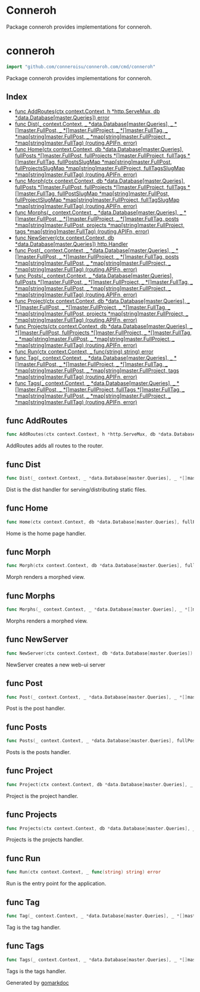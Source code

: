 # Conneroh

Package conneroh provides implementations for conneroh.

<!-- gomarkdoc:embed:start -->

<!-- Code generated by gomarkdoc. DO NOT EDIT -->

# conneroh

```go
import "github.com/conneroisu/conneroh.com/cmd/conneroh"
```

Package conneroh provides implementations for conneroh.

## Index

- [func AddRoutes\(ctx context.Context, h \*http.ServeMux, db \*data.Database\[master.Queries\]\) error](<#AddRoutes>)
- [func Dist\(\_ context.Context, \_ \*data.Database\[master.Queries\], \_ \*\[\]master.FullPost, \_ \*\[\]master.FullProject, \_ \*\[\]master.FullTag, \_ \*map\[string\]master.FullPost, \_ \*map\[string\]master.FullProject, \_ \*map\[string\]master.FullTag\) \(routing.APIFn, error\)](<#Dist>)
- [func Home\(ctx context.Context, db \*data.Database\[master.Queries\], fullPosts \*\[\]master.FullPost, fullProjects \*\[\]master.FullProject, fullTags \*\[\]master.FullTag, fullPostsSlugMap \*map\[string\]master.FullPost, fullProjectsSlugMap \*map\[string\]master.FullProject, fullTagsSlugMap \*map\[string\]master.FullTag\) \(routing.APIFn, error\)](<#Home>)
- [func Morph\(ctx context.Context, db \*data.Database\[master.Queries\], fullPosts \*\[\]master.FullPost, fullProjects \*\[\]master.FullProject, fullTags \*\[\]master.FullTag, fullPostSlugMap \*map\[string\]master.FullPost, fullProjectSlugMap \*map\[string\]master.FullProject, fullTagSlugMap \*map\[string\]master.FullTag\) \(routing.APIFn, error\)](<#Morph>)
- [func Morphs\(\_ context.Context, \_ \*data.Database\[master.Queries\], \_ \*\[\]master.FullPost, \_ \*\[\]master.FullProject, \_ \*\[\]master.FullTag, posts \*map\[string\]master.FullPost, projects \*map\[string\]master.FullProject, tags \*map\[string\]master.FullTag\) \(routing.APIFn, error\)](<#Morphs>)
- [func NewServer\(ctx context.Context, db \*data.Database\[master.Queries\]\) http.Handler](<#NewServer>)
- [func Post\(\_ context.Context, \_ \*data.Database\[master.Queries\], \_ \*\[\]master.FullPost, \_ \*\[\]master.FullProject, \_ \*\[\]master.FullTag, posts \*map\[string\]master.FullPost, \_ \*map\[string\]master.FullProject, \_ \*map\[string\]master.FullTag\) \(routing.APIFn, error\)](<#Post>)
- [func Posts\(\_ context.Context, \_ \*data.Database\[master.Queries\], fullPosts \*\[\]master.FullPost, \_ \*\[\]master.FullProject, \_ \*\[\]master.FullTag, \_ \*map\[string\]master.FullPost, \_ \*map\[string\]master.FullProject, \_ \*map\[string\]master.FullTag\) \(routing.APIFn, error\)](<#Posts>)
- [func Project\(ctx context.Context, db \*data.Database\[master.Queries\], \_ \*\[\]master.FullPost, \_ \*\[\]master.FullProject, \_ \*\[\]master.FullTag, \_ \*map\[string\]master.FullPost, projects \*map\[string\]master.FullProject, \_ \*map\[string\]master.FullTag\) \(routing.APIFn, error\)](<#Project>)
- [func Projects\(ctx context.Context, db \*data.Database\[master.Queries\], \_ \*\[\]master.FullPost, fullProjects \*\[\]master.FullProject, \_ \*\[\]master.FullTag, \_ \*map\[string\]master.FullPost, \_ \*map\[string\]master.FullProject, \_ \*map\[string\]master.FullTag\) \(routing.APIFn, error\)](<#Projects>)
- [func Run\(ctx context.Context, \_ func\(string\) string\) error](<#Run>)
- [func Tag\(\_ context.Context, \_ \*data.Database\[master.Queries\], \_ \*\[\]master.FullPost, \_ \*\[\]master.FullProject, \_ \*\[\]master.FullTag, \_ \*map\[string\]master.FullPost, \_ \*map\[string\]master.FullProject, tags \*map\[string\]master.FullTag\) \(routing.APIFn, error\)](<#Tag>)
- [func Tags\(\_ context.Context, \_ \*data.Database\[master.Queries\], \_ \*\[\]master.FullPost, \_ \*\[\]master.FullProject, fullTags \*\[\]master.FullTag, \_ \*map\[string\]master.FullPost, \_ \*map\[string\]master.FullProject, \_ \*map\[string\]master.FullTag\) \(routing.APIFn, error\)](<#Tags>)


<a name="AddRoutes"></a>
## func AddRoutes

```go
func AddRoutes(ctx context.Context, h *http.ServeMux, db *data.Database[master.Queries]) error
```

AddRoutes adds all routes to the router.

<a name="Dist"></a>
## func Dist

```go
func Dist(_ context.Context, _ *data.Database[master.Queries], _ *[]master.FullPost, _ *[]master.FullProject, _ *[]master.FullTag, _ *map[string]master.FullPost, _ *map[string]master.FullProject, _ *map[string]master.FullTag) (routing.APIFn, error)
```

Dist is the dist handler for serving/distributing static files.

<a name="Home"></a>
## func Home

```go
func Home(ctx context.Context, db *data.Database[master.Queries], fullPosts *[]master.FullPost, fullProjects *[]master.FullProject, fullTags *[]master.FullTag, fullPostsSlugMap *map[string]master.FullPost, fullProjectsSlugMap *map[string]master.FullProject, fullTagsSlugMap *map[string]master.FullTag) (routing.APIFn, error)
```

Home is the home page handler.

<a name="Morph"></a>
## func Morph

```go
func Morph(ctx context.Context, db *data.Database[master.Queries], fullPosts *[]master.FullPost, fullProjects *[]master.FullProject, fullTags *[]master.FullTag, fullPostSlugMap *map[string]master.FullPost, fullProjectSlugMap *map[string]master.FullProject, fullTagSlugMap *map[string]master.FullTag) (routing.APIFn, error)
```

Morph renders a morphed view.

<a name="Morphs"></a>
## func Morphs

```go
func Morphs(_ context.Context, _ *data.Database[master.Queries], _ *[]master.FullPost, _ *[]master.FullProject, _ *[]master.FullTag, posts *map[string]master.FullPost, projects *map[string]master.FullProject, tags *map[string]master.FullTag) (routing.APIFn, error)
```

Morphs renders a morphed view.

<a name="NewServer"></a>
## func NewServer

```go
func NewServer(ctx context.Context, db *data.Database[master.Queries]) http.Handler
```

NewServer creates a new web\-ui server

<a name="Post"></a>
## func Post

```go
func Post(_ context.Context, _ *data.Database[master.Queries], _ *[]master.FullPost, _ *[]master.FullProject, _ *[]master.FullTag, posts *map[string]master.FullPost, _ *map[string]master.FullProject, _ *map[string]master.FullTag) (routing.APIFn, error)
```

Post is the post handler.

<a name="Posts"></a>
## func Posts

```go
func Posts(_ context.Context, _ *data.Database[master.Queries], fullPosts *[]master.FullPost, _ *[]master.FullProject, _ *[]master.FullTag, _ *map[string]master.FullPost, _ *map[string]master.FullProject, _ *map[string]master.FullTag) (routing.APIFn, error)
```

Posts is the posts handler.

<a name="Project"></a>
## func Project

```go
func Project(ctx context.Context, db *data.Database[master.Queries], _ *[]master.FullPost, _ *[]master.FullProject, _ *[]master.FullTag, _ *map[string]master.FullPost, projects *map[string]master.FullProject, _ *map[string]master.FullTag) (routing.APIFn, error)
```

Project is the project handler.

<a name="Projects"></a>
## func Projects

```go
func Projects(ctx context.Context, db *data.Database[master.Queries], _ *[]master.FullPost, fullProjects *[]master.FullProject, _ *[]master.FullTag, _ *map[string]master.FullPost, _ *map[string]master.FullProject, _ *map[string]master.FullTag) (routing.APIFn, error)
```

Projects is the projects handler.

<a name="Run"></a>
## func Run

```go
func Run(ctx context.Context, _ func(string) string) error
```

Run is the entry point for the application.

<a name="Tag"></a>
## func Tag

```go
func Tag(_ context.Context, _ *data.Database[master.Queries], _ *[]master.FullPost, _ *[]master.FullProject, _ *[]master.FullTag, _ *map[string]master.FullPost, _ *map[string]master.FullProject, tags *map[string]master.FullTag) (routing.APIFn, error)
```

Tag is the tag handler.

<a name="Tags"></a>
## func Tags

```go
func Tags(_ context.Context, _ *data.Database[master.Queries], _ *[]master.FullPost, _ *[]master.FullProject, fullTags *[]master.FullTag, _ *map[string]master.FullPost, _ *map[string]master.FullProject, _ *map[string]master.FullTag) (routing.APIFn, error)
```

Tags is the tags handler.

Generated by [gomarkdoc](<https://github.com/princjef/gomarkdoc>)


<!-- gomarkdoc:embed:end -->
